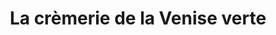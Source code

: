 ---
title: "La crèmerie de la Venise verte"
url: /coulon/la-cremerie-de-la-venise-verte/
shop: produits laitiers
---